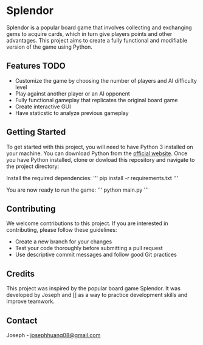 # Splendor
Splendor is a popular board game that involves collecting and exchanging gems to acquire cards, which in turn give players points and other advantages. This project aims to create a fully functional and modifiable version of the game using Python.


## Features TODO
- Customize the game by choosing the number of players and AI difficulty level
- Play against another player or an AI opponent
- Fully functional gameplay that replicates the original board game
- Create interactive GUI
- Have staticstic to analyze previous gameplay


## Getting Started
To get started with this project, you will need to have Python 3 installed on your machine. You can download Python from the [official website](https://www.python.org/downloads/).
Once you have Python installed, clone or dowload this repository and navigate to the project directory:

Install the required dependencies:
'''
pip install -r requirements.txt
'''

You are now ready to run the game:
'''
python main.py
'''


## Contributing
We welcome contributions to this project. If you are interested in contributing, please follow these guidelines:
- Create a new branch for your changes
- Test your code thoroughly before submitting a pull request
- Use descriptive commit messages and follow good Git practices


## Credits
This project was inspired by the popular board game Splendor. It was developed by Joseph and [] as a way to practice development skills and improve teamwork.


## Contact
Joseph - josephhuang08@gmail.com